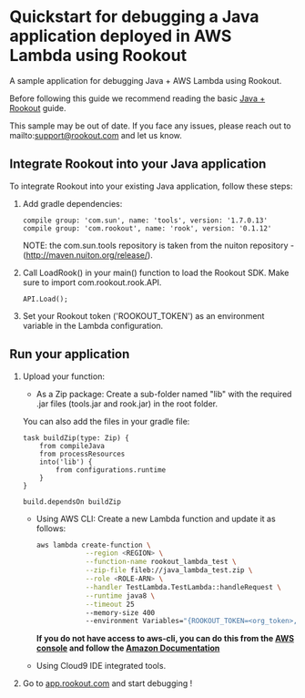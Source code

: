 # Quickstart for debugging a Java application deployed in AWS Lambda using Rookout

A sample application for debugging Java + AWS Lambda using Rookout.

Before following this guide we recommend reading the basic [Java + Rookout] guide.

This sample may be out of date. If you face any issues, please reach out to mailto:support@rookout.com and let us know.

## Integrate Rookout into your Java application

To integrate Rookout into your existing Java application, follow these steps:

1. Add gradle dependencies:
	```
	compile group: 'com.sun', name: 'tools', version: '1.7.0.13'
	compile group: 'com.rookout', name: 'rook', version: '0.1.12'
	```
	
	NOTE: the com.sun.tools repository is taken from the nuiton repository - (http://maven.nuiton.org/release/).

1. Call LoadRook() in your main() function to load the Rookout SDK. Make sure to import com.rookout.rook.API.
	```
	API.Load();
	```

1. Set your Rookout token ('ROOKOUT_TOKEN') as an environment variable in the Lambda configuration.

## Run your application

1. Upload your function: 
    - As a Zip package: Create a sub-folder named "lib" with the required .jar files (tools.jar and rook.jar) in the root folder.

	You can also add the files in your gradle file:
	```
	task buildZip(type: Zip) {
		from compileJava
		from processResources
		into('lib') {
			from configurations.runtime
		}
	}	
	
	build.dependsOn buildZip
	```
	
    - Using AWS CLI: Create a new Lambda function and update it as follows:
        ```bash
        aws lambda create-function \
                    --region <REGION> \
                    --function-name rookout_lambda_test \
                    --zip-file fileb://java_lambda_test.zip \
                    --role <ROLE-ARN> \
                    --handler TestLambda.TestLambda::handleRequest \
                    --runtime java8 \
					--timeout 25 
					--memory-size 400 
                    --environment Variables="{ROOKOUT_TOKEN=<org_token>,ROOKOUT_ROOK_TAGS=lambda}"
      ```
        **If you do not have access to aws-cli, you can do this from the [AWS console](https://console.aws.amazon.com/lambda/home/functions) and follow the [Amazon Documentation](https://docs.aws.amazon.com/lambda/latest/dg/get-started-create-function.html)**

    - Using Cloud9 IDE integrated tools.

1. Go to [app.rookout.com](https://app.rookout.com) and start debugging !

[Java + Rookout]: https://docs.rookout.com/docs/sdk-setup.html
